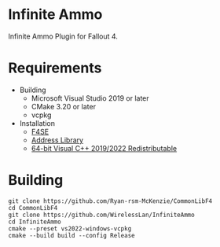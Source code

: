 # Infinite Ammo
Infinite Ammo Plugin for Fallout 4.

# Requirements

* Building
    * Microsoft Visual Studio 2019 or later
    * CMake 3.20 or later
    * vcpkg
* Installation
    * [F4SE](http://f4se.silverlock.org/)
    * [Address Library](https://www.nexusmods.com/fallout4/mods/47327)
    * [64-bit Visual C++ 2019/2022 Redistributable](https://aka.ms/vs/17/release/vc_redist.x64.exe)

# Building
```
git clone https://github.com/Ryan-rsm-McKenzie/CommonLibF4
cd CommonLibF4
git clone https://github.com/WirelessLan/InfiniteAmmo
cd InfiniteAmmo
cmake --preset vs2022-windows-vcpkg
cmake --build build --config Release
```
